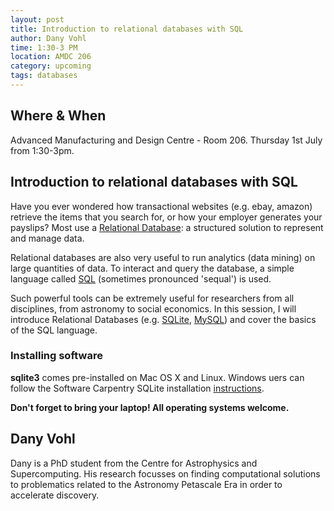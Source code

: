 ```yaml
---
layout: post
title: Introduction to relational databases with SQL
author: Dany Vohl
time: 1:30-3 PM
location: AMDC 206
category: upcoming
tags: databases
---
```


## Where & When

Advanced Manufacturing and Design Centre - Room 206. Thursday 1st July from 1:30-3pm.

## Introduction to relational databases with SQL

Have you ever wondered how transactional websites (e.g. ebay, amazon) retrieve the items that you search for, or how your employer generates your payslips? Most use a [Relational Database](https://en.wikipedia.org/?title=Relational_database): a structured solution to represent and manage data.

Relational databases are also very useful to run analytics (data mining) on large quantities of data. To interact and query the database, a simple language called [SQL](https://en.wikipedia.org/?title=SQL) (sometimes pronounced 'sequal') is used.

Such powerful tools can be extremely useful for researchers from all disciplines, from astronomy to social economics.
In this session, I will introduce Relational Databases (e.g. [SQLite](https://www.sqlite.org), [MySQL](https://www.mysql.com)) and cover the basics of the SQL language.

### Installing software

**sqlite3** comes pre-installed on Mac OS X and Linux. Windows uers can follow the Software Carpentry SQLite installation [instructions](http://drarnakarick.github.io/2015-05-04-swinpython/).

**Don't forget to bring your laptop! All operating systems welcome.**

## Dany Vohl

Dany is a PhD student from the Centre for Astrophysics and Supercomputing. His research focusses on finding computational solutions to problematics related to the Astronomy Petascale Era in order to accelerate discovery.

